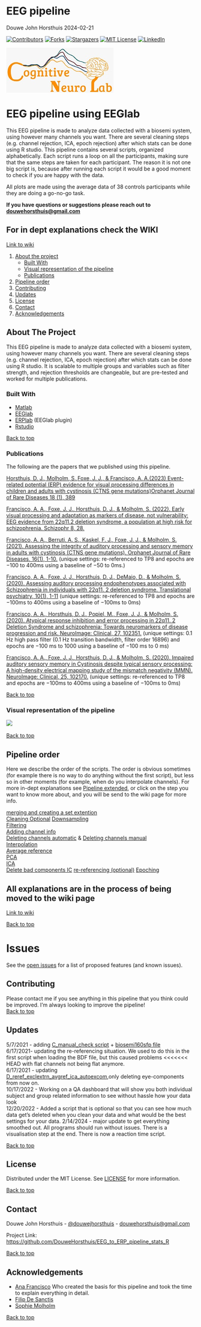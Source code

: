 EEG pipeline
================
Douwe John Horsthuis
2024-02-21

[![Contributors](https://img.shields.io/github/contributors/DouweHorsthuis/EEG_to_ERP_pipeline_stats_R.svg?style=plastic)](https://github.com/DouweHorsthuis/EEG_to_ERP_pipeline_stats_R/graphs/contributors)
[![Forks](https://img.shields.io/github/forks/DouweHorsthuis/EEG_to_ERP_pipeline_stats_R.svg?style=plastic)](https://github.com/DouweHorsthuis/EEG_to_ERP_pipeline_stats_R/network/members)
[![Stargazers](https://img.shields.io/github/stars/DouweHorsthuis/EEG_to_ERP_pipeline_stats_R.svg?style=plastic)](https://github.com/DouweHorsthuis/EEG_to_ERP_pipeline_stats_R/stargazers)
[![MIT
License](https://img.shields.io/github/license/DouweHorsthuis/EEG_to_ERP_pipeline_stats_R.svg?style=plastic)](https://github.com/DouweHorsthuis/EEG_to_ERP_pipeline_stats_R/blob/master/LICENSE.txt)
[![LinkedIn](https://img.shields.io/badge/-LinkedIn-black.svg?style=plastic&logo=linkedin&colorB=555)](https://www.linkedin.com/in/douwe-horsthuis-725bb9188/)

<img src="images/CNL_logo_2.jpeg" alt="Logo" align="center" width="286"/>

# EEG pipeline using EEGlab

This EEG pipeline is made to analyze data collected with a biosemi
system, using however many channels you want. There are several cleaning
steps (e.g. channel rejection, ICA, epoch rejection) after which stats
can be done using R studio. This pipeline contains several scripts,
organized alphabetically. Each script runs a loop on all the
participants, making sure that the same steps are taken for each
participant. The reason it is not one big script is, because after
running each script it would be a good moment to check if you are happy
with the data.

All plots are made using the average data of 38 controls participants
while they are doing a go-no-go task.

**If you have questions or suggestions please reach out to
<douwehorsthuis@gmail.com>**

## For in dept explanations check the WIKI

[Link to
wiki](https://github.com/DouweHorsthuis/EEG_to_ERP_pipeline_stats_R/wiki)

1.  [About the project](#about-the-project)
    - [Built With](#built-with)
    - [Visual representation of the
      pipeline](#visual-representation-of-the-pipeline)
    - [Publications](#used-for)
2.  [Pipeline order](#pipeline-order)
3.  [Contributing](#contributing)
4.  [Updates](#updates)
5.  [License](#license)
6.  [Contact](#contact)
7.  [Acknowledgements](#acknowledgements)

## About The Project

This EEG pipeline is made to analyze data collected with a biosemi
system, using however many channels you want. There are several cleaning
steps (e.g. channel rejection, ICA, epoch rejection) after which stats
can be done using R studio. It is scalable to multiple groups and
variables such as filter strength, and rejection thresholds are
changeable, but are pre-tested and worked for multiple publications.

### Built With

- [Matlab](https://www.mathworks.com/)
- [EEGlab](https://sccn.ucsd.edu/eeglab/index.php)
- [ERPlab](https://github.com/lucklab/erplab) (EEGlab plugin)
- [Rstudio](https://www.rstudio.com/)

[Back to top](#eeg-pipeline-using-eeglab)

### Publications

The following are the papers that we published using this pipeline.

[Horsthuis, D. J., Molholm, S.,Foxe, J. J., & Francisco, A. A.(2023)
Event-related potential (ERP) evidence for visual processing differences
in children and adults with cystinosis (CTNS gene mutations)Orphanet
Journal of Rare Diseases 18 (1),
389](https://link.springer.com/article/10.1186/s13023-023-02985-y)

[Francisco, A. A., Foxe, J. J., Horsthuis, D. J., & Molholm, S. (2022).
Early visual processing and adaptation as markers of disease, not
vulnerability: EEG evidence from 22q11.2 deletion syndrome, a population
at high risk for schizophrenia. Schizophr 8,
28.](https://www.nature.com/articles/s41537-022-00240-0)

[Francisco, A. A., Berruti, A. S., Kaskel, F. J., Foxe, J. J., &
Molholm, S. (2021). Assessing the integrity of auditory processing and
sensory memory in adults with cystinosis (CTNS gene mutations). Orphanet
Journal of Rare Diseases, 16(1),
1-10.](https://link.springer.com/article/10.1186/s13023-021-01818-0)
(unique settings: re-referenced to TP8 and epochs are −100 to 400ms
using a baseline of −50 to 0ms.)

[Francisco, A. A., Foxe, J. J., Horsthuis, D. J., DeMaio, D., & Molholm,
S. (2020). Assessing auditory processing endophenotypes associated with
Schizophrenia in individuals with 22q11. 2 deletion syndrome.
Translational psychiatry, 10(1),
1-11](https://www.nature.com/articles/s41398-020-0764-3) (unique
settings: re-referenced to TP8 and epochs are −100ms to 400ms using a
baseline of −100ms to 0ms)

[Francisco, A. A., Horsthuis, D. J., Popiel, M., Foxe, J. J., & Molholm,
S. (2020). Atypical response inhibition and error processing in 22q11. 2
Deletion Syndrome and schizophrenia: Towards neuromarkers of disease
progression and risk. NeuroImage: Clinical, 27,
102351.](https://www.sciencedirect.com/science/article/pii/S2213158220301881)
(unique settings: 0.1 Hz high pass filter (0.1 Hz transition bandwidth,
filter order 16896) and epochs are −100 ms to 1000 using a baseline of
−100 ms to 0 ms)

[Francisco, A. A., Foxe, J. J., Horsthuis, D. J., & Molholm, S. (2020).
Impaired auditory sensory memory in Cystinosis despite typical sensory
processing: A high-density electrical mapping study of the mismatch
negativity (MMN). NeuroImage: Clinical, 25,
102170.](https://www.sciencedirect.com/science/article/pii/S2213158220300097)
(unique settings: re-referenced to TP8 and epochs are −100ms to 400ms
using a baseline of −100ms to 0ms)

[Back to top](#eeg-pipeline-using-eeglab)

### Visual representation of the pipeline

![](https://github.com/DouweHorsthuis/EEG_to_ERP_pipeline_stats_R/blob/main/images/Procesflow.png)

[Back to top](#eeg-pipeline-using-eeglab)

## Pipeline order

Here we describe the order of the scripts. The order is obvious
sometimes (for example there is no way to do anything without the first
script), but less so in other moments (for example, when do you
interpolate channels). For more in-dept explanations see [Pipeline
extended](#pipeline-extended), or click on the step you want to know
more about, and you will be send to the wiki page for more info.

[merging and creating a set extention](#a_merge_sets)  
[Cleaning Optional](#cleaning_optional) [Downsampling](#downsampling)  
[Filtering](#filtering)  
[Adding channel info](#adding_channel_info)  
[Deleting channels automatic](#deleting_channels) & [Deleting channels
manual](#c_manual_check)  
[Interpolation](#interpolate)  
[Average reference](#average_reference)  
[PCA](#pca)  
[ICA](#ica)  
[Delete bad components IC](#iclabel) [re-referencing
(optional)](#re-referencing) [Epoching](#f_epoching)

## All explanations are in the process of being moved to the wiki page

[Link to
wiki](https://github.com/DouweHorsthuis/EEG_to_ERP_pipeline_stats_R/wiki)

[Back to top](#eeg-pipeline-using-eeglab)

# Issues

See the [open
issues](https://github.com/DouweHorsthuis/EEG_to_ERP_pipeline_stats_R/issues)
for a list of proposed features (and known issues).

## Contributing

Please contact me if you see anything in this pipeline that you think
could be improved. I’m always looking to improve the pipeline!  
[Back to top](#eeg-pipeline-using-eeglab)

## Updates

5/7/2021 - adding [C_manual_check script](#C_manual_check) +
[biosemi160sfp file](#B_downs_filter_chaninfo_exclchan)  
6/17/2021- updating the re-referencing situation. We used to do this in
the first script when loading the BDF file, but this caused problems
\<\<\<\<\<\<\< HEAD with flat channels not being flat anymore.  
6/17/2021 - updating  
[D_reref_exclextrn_avgref_ica_autoexcom](#D_reref_exclextrn_avgref_ica_autoexcom),only
deleting eye-components from now on.  
10/17/2022 - Working on a QA dashboard that will show you both
individual subject and group related information to see without hassle
how your data look  
12/20/2022 - Added a script that is optional so that you can see how
much data get’s deleted when you clean your data and what would be the
best settings for your data. 2/14/2024 - major update to get everything
smoothed out. All programs should run without issues. There is a
visualisation step at the end. There is now a reaction time script.

[Back to top](#eeg-pipeline-using-eeglab)

<!-- LICENSE -->

## License

Distributed under the MIT License. See
[LICENSE](https://github.com/DouweHorsthuis/EEG_to_ERP_pipeline_stats_R/blob/main/LICENSE)
for more information.

[Back to top](#eeg-pipeline-using-eeglab)

<!-- CONTACT -->

## Contact

Douwe John Horsthuis -
[@douwejhorsthuis](https://twitter.com/douwejhorsthuis) -
<douwehorsthuis@gmail.com>

Project Link:
<https://github.com/DouweHorsthuis/EEG_to_ERP_pipeline_stats_R>

[Back to top](#eeg-pipeline-using-eeglab)

<!-- ACKNOWLEDGEMENTS -->

## Acknowledgements

- [Ana Francisco](https://github.com/anafrancisco) Who created the basis
  for this pipeline and took the time to explain everything in detail.
- [Filip De Sanctis](https://github.com/pdesanctis)
- [Sophie
  Molholm](https://www.einsteinmed.edu/faculty/12028/sophie-molholm/)

[Back to top](#eeg-pipeline-using-eeglab)
